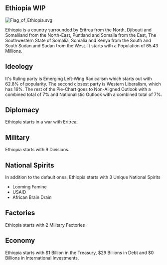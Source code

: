 ## Ethiopia WIP

![Flag_of_Ethiopia.svg](uploads/09aa49ffecb0f73840b6d43d5ed38f89/Flag_of_Ethiopia.svg.png)

Ethiopia is a country surrounded by Eritrea from the North, Djibouti and Somaliland from the North-East, Puntland and Somalia from the East, The Southwestern State of Somalia, Somalia and Kenya from the South and South Sudan and Sudan from the West. It starts with a Population of 65.43 Millions.

## Ideology

It's Ruling party is Emerging Left-Wing Radicalism which starts out with 62.8% of popularity. The second closest party is Western Liberalism, which has 16%. The rest of the Pie-Chart goes to Non-Aligned Outlook with a combined total of 7% and Nationalistic Outlook with a combined total of 7%.

## Diplomacy

Ethiopia starts in a war with Eritrea.

## Military

Ethiopia starts with 9 Divisions.

## National Spirits

In addition to the default ones, Ethiopia starts with 3 Unique  National Spirits

- Looming Famine
- USAID
- African Brain Drain

## Factories

Ethiopia starts with 2 Military Factories

## Economy

Ethiopia starts with $1 Billion in the Treasury, $29 Billions in Debt and $0 Billions in International Investments.
